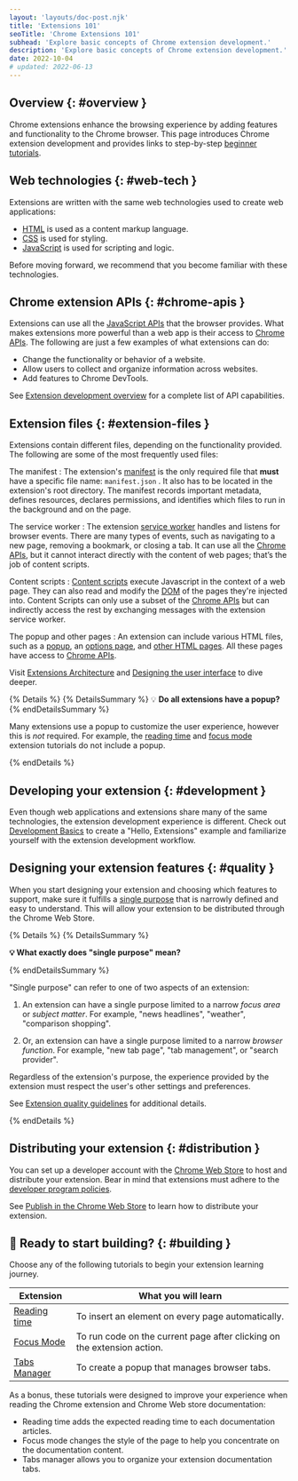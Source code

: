 ```yaml
---
layout: 'layouts/doc-post.njk'
title: 'Extensions 101'
seoTitle: 'Chrome Extensions 101'
subhead: 'Explore basic concepts of Chrome extension development.'
description: 'Explore basic concepts of Chrome extension development.'
date: 2022-10-04
# updated: 2022-06-13
---
```


## Overview {: #overview }

Chrome extensions enhance the browsing experience by adding features and functionality to the Chrome
browser. This page introduces Chrome extension development and provides links to step-by-step
[beginner tutorials][section-tutorials]. 

## Web technologies {: #web-tech }

Extensions are written with the same web technologies used to create web applications:

- [HTML][web-dev-html] is used as a content markup language.
- [CSS][web-dev-css] is used for styling.
- [JavaScript][mdn-js] is used for scripting and logic.

Before moving forward, we recommend that you become familiar with these technologies.

## Chrome extension APIs {: #chrome-apis }

Extensions can use all the [JavaScript APIs](https://developer.mozilla.org/docs/Web/API) that the
browser provides. What makes extensions more powerful than a web app is their access to [Chrome
APIs][doc-apis]. The following are just a few examples of what extensions can do:

- Change the functionality or behavior of a website. 
- Allow users to collect and organize information across websites.
- Add features to Chrome DevTools.

See [Extension development overview][doc-dev-overview] for a complete list of API capabilities.

## Extension files {: #extension-files }

Extensions contain different files, depending on the functionality provided. The following are some
of the most frequently used files:

The manifest 
: The extension's [manifest][doc-manifest] is the only required file that **must** have a specific
file name: `manifest.json` . It also has to be located in the extension's root directory. The
manifest records important metadata, defines resources, declares permissions, and identifies which
files to run in the background and on the page.

The service worker 
: The extension [service worker][doc-service-worker] handles and listens for browser events. There
are many types of events, such as navigating to a new page, removing a bookmark, or closing a tab.
It can use all the [Chrome APIs][doc-apis], but it cannot interact directly with the content of web
pages; that’s the job of content scripts.

Content scripts 
: [Content scripts][doc-content-scripts] execute Javascript in the context of a web page. They
can also read and modify the [DOM][mdn-dom] of the pages they're injected into. Content Scripts can
only use a subset of the [Chrome APIs][doc-reference] but can indirectly access the rest by
exchanging messages with the extension service worker.

The popup and other pages 
: An extension can include various HTML files, such as a [popup][doc-popup], an [options
page][doc-options], and [other HTML pages][doc-ext-pages]. All these pages have access to [Chrome
APIs][doc-apis].

Visit [Extensions Architecture][doc-arch] and [Designing the user interface][doc-ui] to dive deeper.

{% Details %}
{% DetailsSummary %}
💡 **Do all extensions have a popup?**
{% endDetailsSummary %}

Many extensions use a popup to customize the user experience, however this is _not_ required.
For example, the [reading time][tut-reading-time] and [focus mode][tut-focus-mode] extension
tutorials do not include a popup.

{% endDetails %}

## Developing your extension {: #development }

Even though web applications and extensions share many of the same technologies, the extension development
experience is different. Check out [Development Basics][doc-dev-basics] to create a "Hello,
Extensions" example and familiarize yourself with the extension development workflow.

## Designing your extension features {: #quality }

When you start designing your extension and choosing which features to support, make sure it
fulfills a [single purpose][doc-single-purpose] that is narrowly defined and easy to understand.
This will allow your extension to be distributed through the Chrome Web Store.

{% Details %} {% DetailsSummary %}

**💡 What exactly does "single purpose" mean?**

{% endDetailsSummary %}

"Single purpose" can refer to one of two aspects of an extension:

1. An extension can have a single purpose limited to a narrow _focus area_ or _subject matter_. For
example, "news headlines", "weather", "comparison shopping".

2. Or, an extension can have a single purpose limited to a narrow _browser function_. For example,
"new tab page", "tab management", or "search provider".

Regardless of the extension's purpose, the experience provided by the extension must respect the
user's other settings and preferences.

See [Extension quality guidelines][doc-single-purpose] for additional details.

{% endDetails %}

## Distributing your extension {: #distribution }

You can set up a developer account with the [Chrome Web Store][chrome-web-store] to host and
distribute your extension. Bear in mind that extensions must adhere to the [developer program
policies][doc-cws-policy]. 

See [Publish in the Chrome Web Store][doc-cws-publish] to learn how to distribute your extension.

## 🚀 Ready to start building? {: #building }

Choose any of the following tutorials to begin your extension learning journey. 

| Extension                        | What you will learn                                                    |
|----------------------------------|------------------------------------------------------------------------|
| [Reading time][tut-reading-time] | To insert an element on every page automatically.                      |
| [Focus Mode][tut-focus-mode]     | To run code on the current page after clicking on the extension action. |
| [Tabs Manager][tut-tabs-manager]     | To create a popup that manages browser tabs.                           |

As a bonus, these tutorials were designed to improve your experience when reading the Chrome
extension and Chrome Web store documentation:

- Reading time adds the expected reading time to each documentation articles.
- Focus mode changes the style of the page to help you concentrate on the documentation content.
- Tabs manager allows you to organize your extension documentation tabs.


[chrome-web-store]: https://chrome.google.com/webstore/
[doc-apis]: /docs/extensions/reference/
[doc-arch]: /docs/extensions/mv3/architecture-overview/
[doc-content-scripts]: /docs/extensions/mv3/content_scripts/
[doc-cws-policy]: /docs/webstore/program-policies/
[doc-cws-publish]: /docs/webstore/publish/
[doc-dev-basics]: /docs/extensions/mv3/getstarted/development-basics
[doc-dev-overview]: /docs/extensions/mv3/devguide
[doc-ext-pages]: /docs/extensions/mv3/architecture-overview/#html-files
[doc-manifest]: /docs/extensions/mv3/manifest/
[doc-options]: /docs/extensions/mv3/options/
[doc-popup]: /docs/extensions/mv3/user_interface/#popup
[doc-reference]: /docs/extensions/reference/
[doc-service-worker]: /docs/extensions/mv3/service_workers/
[doc-single-purpose]: /docs/extensions/mv3/single_purpose/
[doc-ui]: /docs/extensions/mv3/user_interface/
[js-apis]: /docs/extensions/api_other/
[mdn-dom]: https://developer.mozilla.org/docs/Web/API/Document_Object_Model
[mdn-js]: https://developer.mozilla.org/docs/Learn/JavaScript
[mdn-json]: https://developer.mozilla.org/docs/Glossary/JSON
[section-tutorials]: #building
[tut-focus-mode]: /docs/extensions/mv3/getstarted/tut-focus-mode
[tut-reading-time]: /docs/extensions/mv3/getstarted/tut-reading-time
[tut-tabs-manager]: /docs/extensions/mv3/getstarted/tut-tabs-manager
[web-dev-css]: https://web.dev/learn/css/
[web-dev-html]: https://web.dev/learn/html/

